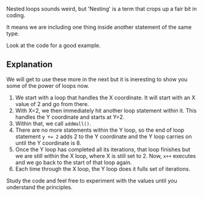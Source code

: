Nested loops sounds weird, but 'Nesting' is a term that crops up a fair bit in coding.

It means we are including one thing inside another statement of the same type. 

Look at the code for a good example.

## Explanation
We will get to use these more in the next but it is ineresting to show you some of the power of loops now.

1. We start with a loop that handles the X coordinate. It will start with an X value of 2 and go from there.
1. With X=2, we then immediately hit another loop statement within it. This handles the Y coordinate and starts at Y=2.
1. Within that, we call `addWall()`.
1. There are no more statements within the Y loop, so the end of loop statement `y += 2` adds 2 to the Y coordinate and the Y loop carries on until the Y coordinate is 8.
1. Once the Y loop has completed all its iterations, that loop finishes but we are still within the X loop, where X is still set to 2. Now, `x++` executes and we go back to the start of that loop again.
1. Each time through the X loop, the Y loop does it fulls set of iterations.

Study the code and feel free to experiment with the values until you understand the principles.

